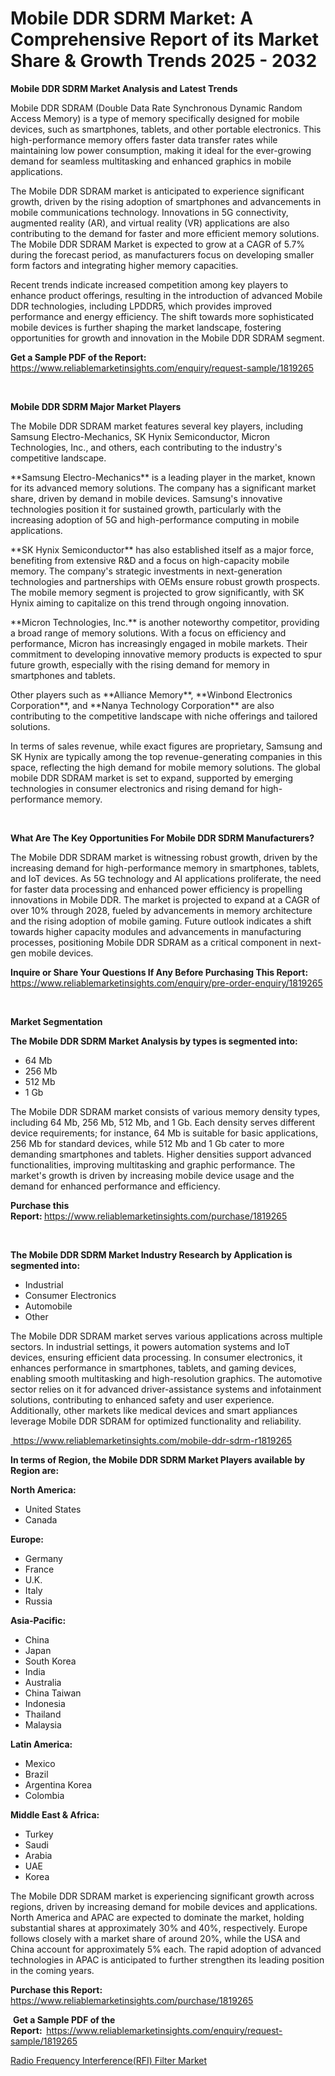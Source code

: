 <p><h1>Mobile DDR SDRM Market: A Comprehensive Report of its Market Share & Growth Trends 2025 - 2032</h1></p><p><strong>Mobile DDR SDRM Market Analysis and Latest Trends</strong></p>
<p><p>Mobile DDR SDRAM (Double Data Rate Synchronous Dynamic Random Access Memory) is a type of memory specifically designed for mobile devices, such as smartphones, tablets, and other portable electronics. This high-performance memory offers faster data transfer rates while maintaining low power consumption, making it ideal for the ever-growing demand for seamless multitasking and enhanced graphics in mobile applications.</p><p>The Mobile DDR SDRAM market is anticipated to experience significant growth, driven by the rising adoption of smartphones and advancements in mobile communications technology. Innovations in 5G connectivity, augmented reality (AR), and virtual reality (VR) applications are also contributing to the demand for faster and more efficient memory solutions. The Mobile DDR SDRAM Market is expected to grow at a CAGR of 5.7% during the forecast period, as manufacturers focus on developing smaller form factors and integrating higher memory capacities.</p><p>Recent trends indicate increased competition among key players to enhance product offerings, resulting in the introduction of advanced Mobile DDR technologies, including LPDDR5, which provides improved performance and energy efficiency. The shift towards more sophisticated mobile devices is further shaping the market landscape, fostering opportunities for growth and innovation in the Mobile DDR SDRAM segment.</p></p>
<p><strong>Get a Sample PDF of the Report:&nbsp;</strong> <a href="https://www.reliablemarketinsights.com/enquiry/request-sample/1819265?utm_campaign=3011&utm_medium=2&utm_source=Github&utm_content=ia&utm_term=06042025&utm_id=mobile-ddr-sdrm">https://www.reliablemarketinsights.com/enquiry/request-sample/1819265</a></p>
<p>&nbsp;</p>
<p><strong>Mobile DDR SDRM Major Market Players</strong></p>
<p><p>The Mobile DDR SDRAM market features several key players, including Samsung Electro-Mechanics, SK Hynix Semiconductor, Micron Technologies, Inc., and others, each contributing to the industry's competitive landscape.</p><p>**Samsung Electro-Mechanics** is a leading player in the market, known for its advanced memory solutions. The company has a significant market share, driven by demand in mobile devices. Samsung's innovative technologies position it for sustained growth, particularly with the increasing adoption of 5G and high-performance computing in mobile applications.</p><p>**SK Hynix Semiconductor** has also established itself as a major force, benefiting from extensive R&D and a focus on high-capacity mobile memory. The company's strategic investments in next-generation technologies and partnerships with OEMs ensure robust growth prospects. The mobile memory segment is projected to grow significantly, with SK Hynix aiming to capitalize on this trend through ongoing innovation.</p><p>**Micron Technologies, Inc.** is another noteworthy competitor, providing a broad range of memory solutions. With a focus on efficiency and performance, Micron has increasingly engaged in mobile markets. Their commitment to developing innovative memory products is expected to spur future growth, especially with the rising demand for memory in smartphones and tablets.</p><p>Other players such as **Alliance Memory**, **Winbond Electronics Corporation**, and **Nanya Technology Corporation** are also contributing to the competitive landscape with niche offerings and tailored solutions.</p><p>In terms of sales revenue, while exact figures are proprietary, Samsung and SK Hynix are typically among the top revenue-generating companies in this space, reflecting the high demand for mobile memory solutions. The global mobile DDR SDRAM market is set to expand, supported by emerging technologies in consumer electronics and rising demand for high-performance memory.</p></p>
<p>&nbsp;</p>
<p><strong>What Are The Key Opportunities For Mobile DDR SDRM Manufacturers?</strong></p>
<p><p>The Mobile DDR SDRAM market is witnessing robust growth, driven by the increasing demand for high-performance memory in smartphones, tablets, and IoT devices. As 5G technology and AI applications proliferate, the need for faster data processing and enhanced power efficiency is propelling innovations in Mobile DDR. The market is projected to expand at a CAGR of over 10% through 2028, fueled by advancements in memory architecture and the rising adoption of mobile gaming. Future outlook indicates a shift towards higher capacity modules and advancements in manufacturing processes, positioning Mobile DDR SDRAM as a critical component in next-gen mobile devices.</p></p>
<p><strong>Inquire or Share Your Questions If Any Before Purchasing This Report:</strong> <a href="https://www.reliablemarketinsights.com/enquiry/pre-order-enquiry/1819265?utm_campaign=3011&utm_medium=2&utm_source=Github&utm_content=ia&utm_term=06042025&utm_id=mobile-ddr-sdrm">https://www.reliablemarketinsights.com/enquiry/pre-order-enquiry/1819265</a></p>
<p>&nbsp;</p>
<p><strong>Market Segmentation</strong></p>
<p><strong>The Mobile DDR SDRM Market Analysis by types is segmented into:</strong></p>
<p><ul><li>64 Mb</li><li>256 Mb</li><li>512 Mb</li><li>1 Gb</li></ul></p>
<p><p>The Mobile DDR SDRAM market consists of various memory density types, including 64 Mb, 256 Mb, 512 Mb, and 1 Gb. Each density serves different device requirements; for instance, 64 Mb is suitable for basic applications, 256 Mb for standard devices, while 512 Mb and 1 Gb cater to more demanding smartphones and tablets. Higher densities support advanced functionalities, improving multitasking and graphic performance. The market's growth is driven by increasing mobile device usage and the demand for enhanced performance and efficiency.</p></p>
<p><strong>Purchase this Report:&nbsp;</strong><a href="https://www.reliablemarketinsights.com/purchase/1819265?utm_campaign=3011&utm_medium=2&utm_source=Github&utm_content=ia&utm_term=06042025&utm_id=mobile-ddr-sdrm">https://www.reliablemarketinsights.com/purchase/1819265</a></p>
<p>&nbsp;</p>
<p><strong>The Mobile DDR SDRM Market Industry Research by Application is segmented into:</strong></p>
<p><ul><li>Industrial</li><li>Consumer Electronics</li><li>Automobile</li><li>Other</li></ul></p>
<p><p>The Mobile DDR SDRAM market serves various applications across multiple sectors. In industrial settings, it powers automation systems and IoT devices, ensuring efficient data processing. In consumer electronics, it enhances performance in smartphones, tablets, and gaming devices, enabling smooth multitasking and high-resolution graphics. The automotive sector relies on it for advanced driver-assistance systems and infotainment solutions, contributing to enhanced safety and user experience. Additionally, other markets like medical devices and smart appliances leverage Mobile DDR SDRAM for optimized functionality and reliability.</p></p>
<p><a href="https://www.reliablemarketinsights.com/mobile-ddr-sdrm-r1819265?utm_campaign=3011&utm_medium=2&utm_source=Github&utm_content=ia&utm_term=06042025&utm_id=mobile-ddr-sdrm">&nbsp;https://www.reliablemarketinsights.com/mobile-ddr-sdrm-r1819265</a></p>
<p><strong>In terms of Region, the Mobile DDR SDRM Market Players available by Region are:</strong></p>
<p>
    <p> <strong> North America: </strong>
        <ul>
            <li>United States</li>
            <li>Canada</li>
        </ul>
        </p> 
    <p> <strong> Europe: </strong>
        <ul>
            <li>Germany</li>
            <li>France</li>
            <li>U.K.</li>
            <li>Italy</li>
            <li>Russia</li>
        </ul>
        </p> 
    <p> <strong> Asia-Pacific: </strong>
        <ul>
            <li>China</li>
            <li>Japan</li>
            <li>South Korea</li>
            <li>India</li>
            <li>Australia</li>
            <li>China Taiwan</li>
            <li>Indonesia</li>
            <li>Thailand</li>
            <li>Malaysia</li>
        </ul>
        </p> 
    <p> <strong> Latin America: </strong>
        <ul>
            <li>Mexico</li>
            <li>Brazil</li>
            <li>Argentina Korea</li>
            <li>Colombia</li>
        </ul>
        </p> 
    <p> <strong> Middle East & Africa: </strong>
        <ul>
            <li>Turkey</li>
            <li>Saudi</li>
            <li>Arabia</li>
            <li>UAE</li>
            <li>Korea</li>
        </ul>
    </p>
    </p>
<p><p>The Mobile DDR SDRAM market is experiencing significant growth across regions, driven by increasing demand for mobile devices and applications. North America and APAC are expected to dominate the market, holding substantial shares at approximately 30% and 40%, respectively. Europe follows closely with a market share of around 20%, while the USA and China account for approximately 5% each. The rapid adoption of advanced technologies in APAC is anticipated to further strengthen its leading position in the coming years.</p></p>
<p><strong>Purchase this Report: </strong><a href="https://www.reliablemarketinsights.com/purchase/1819265?utm_campaign=3011&utm_medium=2&utm_source=Github&utm_content=ia&utm_term=06042025&utm_id=mobile-ddr-sdrm">https://www.reliablemarketinsights.com/purchase/1819265</a></p>
<p>&nbsp;<strong>Get a Sample PDF of the Report:&nbsp;&nbsp;</strong><a href="https://www.reliablemarketinsights.com/enquiry/request-sample/1819265?utm_campaign=3011&utm_medium=2&utm_source=Github&utm_content=ia&utm_term=06042025&utm_id=mobile-ddr-sdrm">https://www.reliablemarketinsights.com/enquiry/request-sample/1819265</a></p>
<p><strong></strong></p>
<p><p><a href="https://github.com/pidlisseas/Market-Research-Report-List-1/blob/main/radio-frequency-interferencerfi-filter-market.md?utm_campaign=3011&utm_medium=2&utm_source=Github&utm_content=ia&utm_term=06042025&utm_id=mobile-ddr-sdrm">Radio Frequency Interference(RFI) Filter Market</a></p></p>